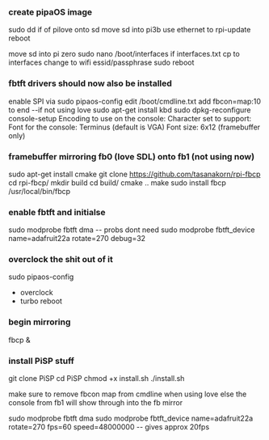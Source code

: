 ### create pipaOS image
sudo dd if of pilove onto sd
move sd into pi3b
use ethernet to rpi-update
reboot

move sd into pi zero
sudo nano /boot/interfaces
if interfaces.txt cp to interfaces
change to wifi essid/passphrase
sudo reboot

### fbtft drivers should now also be installed
enable SPI via sudo pipaos-config
edit /boot/cmdline.txt
add fbcon=map:10 to end --if not using love
sudo apt-get install kbd
sudo dpkg-reconfigure console-setup
	Encoding to use on the console: <UTF-8>
	Character set to support: <Guess optimal character set>
	Font for the console: Terminus (default is VGA)
	Font size: 6x12 (framebuffer only)

### framebuffer mirroring fb0 (love SDL) onto fb1 (not using now)
sudo apt-get install cmake
git clone https://github.com/tasanakorn/rpi-fbcp
cd rpi-fbcp/
mkdir build
cd build/
cmake ..
make
sudo install fbcp /usr/local/bin/fbcp

### enable fbtft and initialse
sudo modprobe fbtft dma -- probs dont need
sudo modprobe fbtft_device name=adafruit22a rotate=270 debug=32

### overclock the shit out of it
sudo pipaos-config
- overclock
- turbo
reboot

### begin mirroring
fbcp &

### install PiSP stuff
git clone PiSP
cd PiSP
chmod +x install.sh
./install.sh

make sure to remove fbcon map from cmdline when using love else the console from fb1 will show through into the fb mirror

sudo modprobe fbtft dma
sudo modprobe fbtft_device name=adafruit22a rotate=270 fps=60 speed=48000000 -- gives approx 20fps